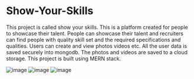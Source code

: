 # Show-Your-Skills


This project is called show your skills. This is a platform created for people to showcase their talent. People can showcase their talent and recruiters can find people with quality skill set and the required specifications and qualities. Users can create and view photos videos etc. All the user data is saved securely into mongodb. The photos and videos are saved to a cloud storage.
This project is built using MERN stack.

![image](https://user-images.githubusercontent.com/65628351/163190438-5db623e1-94bb-44c7-a177-86973dbbf935.png)
![image](https://user-images.githubusercontent.com/65628351/163191137-60828497-0a37-42f4-b84d-8134dae082aa.png)
![image](https://user-images.githubusercontent.com/65628351/163191437-14f52de5-a0eb-4ab0-8f64-20ab8adef6fc.png)
